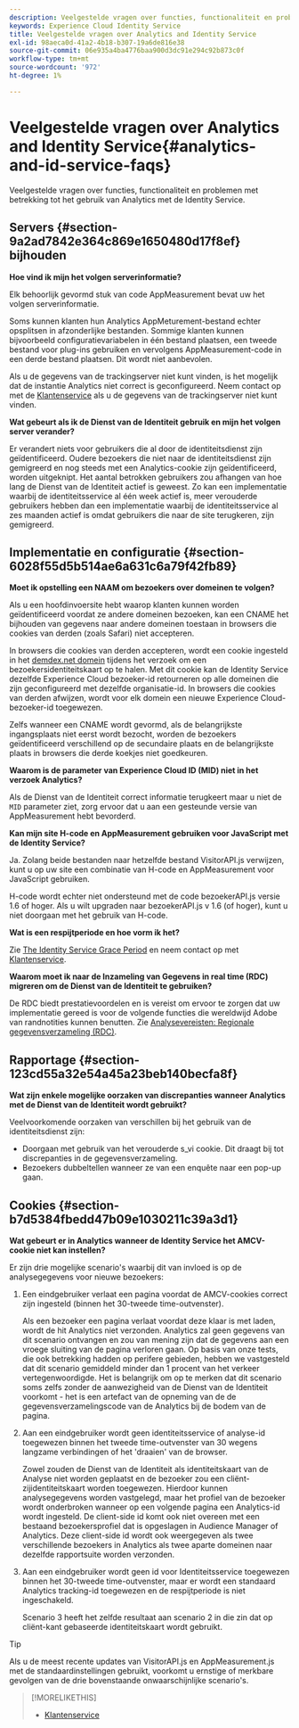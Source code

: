```yaml
---
description: Veelgestelde vragen over functies, functionaliteit en problemen met betrekking tot het gebruik van Analytics met de Experience Cloud Identity Service.
keywords: Experience Cloud Identity Service
title: Veelgestelde vragen over Analytics and Identity Service
exl-id: 98aeca0d-41a2-4b18-b307-19a6de816e38
source-git-commit: 06e935a4ba4776baa900d3dc91e294c92b873c0f
workflow-type: tm+mt
source-wordcount: '972'
ht-degree: 1%

---
```


# Veelgestelde vragen over Analytics and Identity Service{#analytics-and-id-service-faqs}

Veelgestelde vragen over functies, functionaliteit en problemen met betrekking tot het gebruik van Analytics met de Identity Service.

## Servers {#section-9a2ad7842e364c869e1650480d17f8ef} bijhouden

**Hoe vind ik mijn het volgen serverinformatie?**

Elk behoorlijk gevormd stuk van code AppMeasurement bevat uw het volgen serverinformatie.

Soms kunnen klanten hun Analytics AppMeturement-bestand echter opsplitsen in afzonderlijke bestanden. Sommige klanten kunnen bijvoorbeeld configuratievariabelen in één bestand plaatsen, een tweede bestand voor plug-ins gebruiken en vervolgens AppMeasurement-code in een derde bestand plaatsen. Dit wordt niet aanbevolen.

Als u de gegevens van de trackingserver niet kunt vinden, is het mogelijk dat de instantie Analytics niet correct is geconfigureerd. Neem contact op met de [Klantenservice](https://helpx.adobe.com/marketing-cloud/contact-support.html) als u de gegevens van de trackingserver niet kunt vinden.

**Wat gebeurt als ik de Dienst van de Identiteit gebruik en mijn het volgen server verander?**

Er verandert niets voor gebruikers die al door de identiteitsdienst zijn geïdentificeerd. Oudere bezoekers die niet naar de identiteitsdienst zijn gemigreerd en nog steeds met een Analytics-cookie zijn geïdentificeerd, worden uitgeknipt. Het aantal betrokken gebruikers zou afhangen van hoe lang de Dienst van de Identiteit actief is geweest. Zo kan een implementatie waarbij de identiteitsservice al één week actief is, meer verouderde gebruikers hebben dan een implementatie waarbij de identiteitsservice al zes maanden actief is omdat gebruikers die naar de site terugkeren, zijn gemigreerd.

## Implementatie en configuratie {#section-6028f55d5b514ae6a631c6a79f42fb89}

**Moet ik opstelling een NAAM om bezoekers over domeinen te volgen?**

Als u een hoofdinvoersite hebt waarop klanten kunnen worden geïdentificeerd voordat ze andere domeinen bezoeken, kan een CNAME het bijhouden van gegevens naar andere domeinen toestaan in browsers die cookies van derden (zoals Safari) niet accepteren.

In browsers die cookies van derden accepteren, wordt een cookie ingesteld in het [demdex.net domein](https://docs.adobe.com/content/help/en/audience-manager/user-guide/reference/demdex-calls.html) tijdens het verzoek om een bezoekersidentiteitskaart op te halen. Met dit cookie kan de Identity Service dezelfde Experience Cloud bezoeker-id retourneren op alle domeinen die zijn geconfigureerd met dezelfde organisatie-id. In browsers die cookies van derden afwijzen, wordt voor elk domein een nieuwe Experience Cloud-bezoeker-id toegewezen.

Zelfs wanneer een CNAME wordt gevormd, als de belangrijkste ingangsplaats niet eerst wordt bezocht, worden de bezoekers geïdentificeerd verschillend op de secundaire plaats en de belangrijkste plaats in browsers die derde koekjes niet goedkeuren.

**Waarom is de parameter van Experience Cloud ID (MID) niet in het verzoek Analytics?**

Als de Dienst van de Identiteit correct informatie terugkeert maar u niet de `MID` parameter ziet, zorg ervoor dat u aan een gesteunde versie van AppMeasurement hebt bevorderd.

**Kan mijn site H-code en AppMeasurement gebruiken voor JavaScript met de Identity Service?**

Ja. Zolang beide bestanden naar hetzelfde bestand VisitorAPI.js verwijzen, kunt u op uw site een combinatie van H-code en AppMeasurement voor JavaScript gebruiken.

H-code wordt echter niet ondersteund met de code bezoekerAPI.js versie 1.6 of hoger. Als u wilt upgraden naar bezoekerAPI.js v 1.6 (of hoger), kunt u niet doorgaan met het gebruik van H-code.

**Wat is een respijtperiode en hoe vorm ik het?**

Zie [The Identity Service Grace Period](../reference/analytics-reference/grace-period.md) en neem contact op met [Klantenservice](https://helpx.adobe.com/marketing-cloud/contact-support.html).

**Waarom moet ik naar de Inzameling van Gegevens in real time (RDC) migreren om de Dienst van de Identiteit te gebruiken?**

De RDC biedt prestatievoordelen en is vereist om ervoor te zorgen dat uw implementatie gereed is voor de volgende functies die wereldwijd Adobe van randnotities kunnen benutten. Zie [Analysevereisten: Regionale gegevensverzameling (RDC)](../reference/requirements.md#section-7d04bb013bc84a25bae3b148bc0ca25f).

## Rapportage {#section-123cd55a32e54a45a23beb140becfa8f}

**Wat zijn enkele mogelijke oorzaken van discrepanties wanneer Analytics met de Dienst van de Identiteit wordt gebruikt?**

Veelvoorkomende oorzaken van verschillen bij het gebruik van de identiteitsdienst zijn:

* Doorgaan met gebruik van het verouderde s_vi cookie. Dit draagt bij tot discrepanties in de gegevensverzameling.
* Bezoekers dubbeltellen wanneer ze van een enquête naar een pop-up gaan.

## Cookies {#section-b7d5384fbedd47b09e1030211c39a3d1}

**Wat gebeurt er in Analytics wanneer de Identity Service het AMCV-cookie niet kan instellen?**

Er zijn drie mogelijke scenario&#39;s waarbij dit van invloed is op de analysegegevens voor nieuwe bezoekers:

1. Een eindgebruiker verlaat een pagina voordat de AMCV-cookies correct zijn ingesteld (binnen het 30-tweede time-outvenster).

   Als een bezoeker een pagina verlaat voordat deze klaar is met laden, wordt de hit Analytics niet verzonden. Analytics zal geen gegevens van dit scenario ontvangen en zou van mening zijn dat de gegevens aan een vroege sluiting van de pagina verloren gaan. Op basis van onze tests, die ook betrekking hadden op perifere gebieden, hebben we vastgesteld dat dit scenario gemiddeld minder dan 1 procent van het verkeer vertegenwoordigde. Het is belangrijk om op te merken dat dit scenario soms zelfs zonder de aanwezigheid van de Dienst van de Identiteit voorkomt - het is een artefact van de opneming van de de gegevensverzamelingscode van de Analytics bij de bodem van de pagina.

1. Aan een eindgebruiker wordt geen identiteitsservice of analyse-id toegewezen binnen het tweede time-outvenster van 30 wegens langzame verbindingen of het &#39;draaien&#39; van de browser.

   Zowel zouden de Dienst van de Identiteit als identiteitskaart van de Analyse niet worden geplaatst en de bezoeker zou een cliënt-zijidentiteitskaart worden toegewezen. Hierdoor kunnen analysegegevens worden vastgelegd, maar het profiel van de bezoeker wordt onderbroken wanneer op een volgende pagina een Analytics-id wordt ingesteld. De client-side id komt ook niet overeen met een bestaand bezoekersprofiel dat is opgeslagen in Audience Manager of Analytics. Deze client-side id wordt ook weergegeven als twee verschillende bezoekers in Analytics als twee aparte domeinen naar dezelfde rapportsuite worden verzonden.

1. Aan een eindgebruiker wordt geen id voor Identiteitsservice toegewezen binnen het 30-tweede time-outvenster, maar er wordt een standaard Analytics tracking-id toegewezen en de respijtperiode is niet ingeschakeld.

   Scenario 3 heeft het zelfde resultaat aan scenario 2 in die zin dat op cliënt-kant gebaseerde identiteitskaart wordt gebruikt.

>[!TIP]
>
>Als u de meest recente updates van VisitorAPI.js en AppMeasurement.js met de standaardinstellingen gebruikt, voorkomt u ernstige of merkbare gevolgen van de drie bovenstaande onwaarschijnlijke scenario&#39;s.

>[!MORELIKETHIS]
>
>* [Klantenservice](https://helpx.adobe.com/marketing-cloud/contact-support.html)

